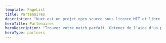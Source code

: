 ```yaml
---
template: PageList
title: Partenaires
description: "Nuxt est un projet open source sous licence MIT et libre d'utilisation. Cependant, l'effort d'entretien n'est pas durable sans un soutien financier approprié."
heroTitle: Partenaires
heroDescription: "Trouvez votre match parfait. Obtenez de l'aide d'un partenaire de solutions ou d'un fournisseur de solutions"
heroType: partners
---
```

